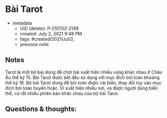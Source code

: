 # Bài Tarot

- metadata
	- UID (delete): P-210702-2149
	- created: July 2, 2021 9:49 PM
	- tags: #created/2021/Jul/2,
	- previous note:

## Notes
Tarot là một bộ bài dùng để chơi bài xuất hiện nhiều vùng khác nhau ở Châu Âu thế kỷ 15. Bài Tarot được bắt đầu sử dụng với mục đích bói toán khoảng thế kỷ 18. Bộ bài Tarot dùng để bói toán được cải biên, thay đổi tùy vào mục đích bói toán huyền hoặc. Vì xuất hiện nhiều nơi, và được người dùng biến thể, có rất nhiều phiên bản khác nhau của bộ bài Tarot.

## Questions & thoughts:
